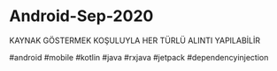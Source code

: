 # Android-Sep-2020
KAYNAK GÖSTERMEK KOŞULUYLA HER TÜRLÜ ALINTI YAPILABİLİR

#android
#mobile
#kotlin
#java
#rxjava
#jetpack
#dependencyinjection
